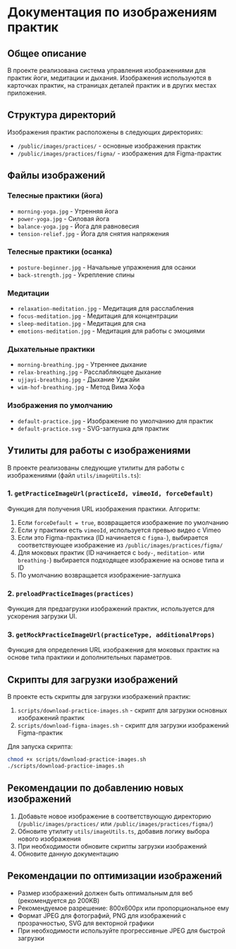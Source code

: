 # Документация по изображениям практик

## Общее описание

В проекте реализована система управления изображениями для практик йоги, медитации и дыхания. Изображения используются в карточках практик, на страницах деталей практик и в других местах приложения.

## Структура директорий

Изображения практик расположены в следующих директориях:

- `/public/images/practices/` - основные изображения практик
- `/public/images/practices/figma/` - изображения для Figma-практик

## Файлы изображений

### Телесные практики (йога)

- `morning-yoga.jpg` - Утренняя йога
- `power-yoga.jpg` - Силовая йога
- `balance-yoga.jpg` - Йога для равновесия
- `tension-relief.jpg` - Йога для снятия напряжения

### Телесные практики (осанка)

- `posture-beginner.jpg` - Начальные упражнения для осанки
- `back-strength.jpg` - Укрепление спины

### Медитации

- `relaxation-meditation.jpg` - Медитация для расслабления
- `focus-meditation.jpg` - Медитация для концентрации
- `sleep-meditation.jpg` - Медитация для сна
- `emotions-meditation.jpg` - Медитация для работы с эмоциями

### Дыхательные практики

- `morning-breathing.jpg` - Утреннее дыхание
- `relax-breathing.jpg` - Расслабляющее дыхание
- `ujjayi-breathing.jpg` - Дыхание Уджайи
- `wim-hof-breathing.jpg` - Метод Вима Хофа

### Изображения по умолчанию

- `default-practice.jpg` - Изображение по умолчанию для практик
- `default-practice.svg` - SVG-заглушка для практик

## Утилиты для работы с изображениями

В проекте реализованы следующие утилиты для работы с изображениями (файл `utils/imageUtils.ts`):

### 1. `getPracticeImageUrl(practiceId, vimeoId, forceDefault)`

Функция для получения URL изображения практики. Алгоритм:

1. Если `forceDefault = true`, возвращается изображение по умолчанию
2. Если у практики есть `vimeoId`, используется превью видео с Vimeo
3. Если это Figma-практика (ID начинается с `figma-`), выбирается соответствующее изображение из `/public/images/practices/figma/`
4. Для моковых практик (ID начинается с `body-`, `meditation-` или `breathing-`) выбирается подходящее изображение на основе типа и ID
5. По умолчанию возвращается изображение-заглушка

### 2. `preloadPracticeImages(practices)`

Функция для предзагрузки изображений практик, используется для ускорения загрузки UI.

### 3. `getMockPracticeImageUrl(practiceType, additionalProps)`

Функция для определения URL изображения для моковых практик на основе типа практики и дополнительных параметров.

## Скрипты для загрузки изображений

В проекте есть скрипты для загрузки изображений практик:

1. `scripts/download-practice-images.sh` - скрипт для загрузки основных изображений практик
2. `scripts/download-figma-images.sh` - скрипт для загрузки изображений Figma-практик

Для запуска скрипта:

```bash
chmod +x scripts/download-practice-images.sh
./scripts/download-practice-images.sh
```

## Рекомендации по добавлению новых изображений

1. Добавьте новое изображение в соответствующую директорию (`/public/images/practices/` или `/public/images/practices/figma/`)
2. Обновите утилиту `utils/imageUtils.ts`, добавив логику выбора нового изображения
3. При необходимости обновите скрипты загрузки изображений
4. Обновите данную документацию

## Рекомендации по оптимизации изображений

- Размер изображений должен быть оптимальным для веб (рекомендуется до 200KB)
- Рекомендуемое разрешение: 800x600px или пропорциональное ему
- Формат JPEG для фотографий, PNG для изображений с прозрачностью, SVG для векторной графики
- При необходимости используйте прогрессивные JPEG для быстрой загрузки 